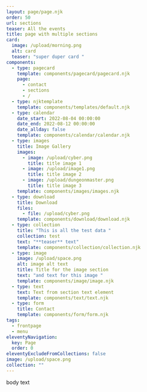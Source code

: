 ```yaml
---
layout: page/page.njk
order: 50
url: sections
teaser: All the events
title: page with multiple sections
card:
  image: /upload/morning.png
  alt: card
  teaser: "super duper card "
components:
  - type: pagecard
    template: components/pagecard/pagecard.njk
    page:
      - contact
      - sections
      - /
  - type: njktemplate
    template: components/templates/default.njk
  - type: calendar
    date_start: 2022-08-04 00:00:00
    date_end: 2022-08-12 00:00:00
    date_allday: false
    template: components/calendar/calendar.njk
  - type: images
    title: Image Gallery
    images:
      - image: /upload/cyber.png
        title: title image 1
      - image: /upload/image1.png
        title: title image 2
      - image: /upload/dungeonmaster.png
        title: title image 3
    template: components/images/images.njk
  - type: download
    title: Download
    files:
      - file: /upload/cyber.png
    template: components/download/download.njk
  - type: collection
    title: "This is all the test data "
    collection: test
    text: "**teaser** text"
    template: components/collection/collection.njk
  - type: image
    image: /upload/space.png
    alt: image alt text
    title: Title for the image section
    text: "and text for this image "
    template: components/image/image.njk
  - type: text
    text: Text from section text element
    template: components/text/text.njk
  - type: form
    title: Contact
    template: components/form/form.njk
tags:
  - frontpage
  - menu
eleventyNavigation:
  key: Page
  order: 0
eleventyExcludeFromCollections: false
image: /upload/space.png
collection: ""
---
```


body text
